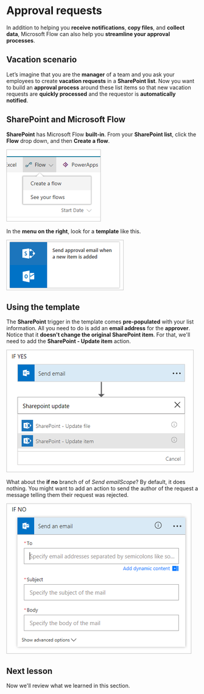 <properties
   pageTitle="Approval Requests with Microsoft Flow | Microsoft Flow"
   description="Learn how to use Microsoft Flow to manage an approval workflow."
   services=""
   suite="flow"
   documentationCenter="na"
   authors="msftman"
   manager="anneta"
   editor=""
   tags=""
   featuredVideoId="o-pgEBW3fOI"
   courseDuration="14m"/>

<tags
   ms.service="flow"
   ms.devlang="na"
   ms.topic="get-started-article"
   ms.tgt_pltfrm="na"
   ms.workload="na"
   ms.date="11/22/2016"
   ms.author="deonhe"/>


# Approval requests

In addition to helping you **receive notifications**, **copy files**, and **collect data**, Microsoft Flow can also help you **streamline your approval processes**.

## Vacation scenario

Let’s imagine that you are the **manager** of a team and you ask your employees to create **vacation requests** in a **SharePoint list**. Now you want to build an **approval process** around these list items so that new vacation requests are **quickly processed** and the requestor is **automatically notified**.  

## SharePoint and Microsoft Flow

**SharePoint** has Microsoft Flow **built-in**.  From your **SharePoint list**, click the **Flow** drop down, and then **Create a flow**.

![Create flow](./media/learning-approvals/new-flow.png)   

In the **menu on the right**, look for a **template** like this.

![Approval Template](./media/learning-approvals/approval-template.png)

## Using the template

The **SharePoint** trigger in the template comes **pre-populated** with your list information.  All you need to do is add an **email address** for the **approver**.  Notice that it **doesn't change the original SharePoint item**.  For that, we'll need to add the **SharePoint - Update item** action.

![Update item](./media/learning-approvals/update-item.png)

What about the **if no** branch of of *Send emailScope*?  By default, it does nothing.  You might want to add an action to send the author of the request a message telling them their request was rejected. 

![If no](./media/learning-approvals/if-no.png)

## Next lesson

Now we'll review what we learned in this section.